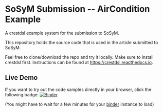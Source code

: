 # SoSyM Submission -- AirCondition Example
A crestdsl example system for the submission to SoSyM.

This repository holds the source code that is used in the article submitted to SoSyM.

Feel free to clone/download the repo and try it locally. Make sure to install crestdsl first. 
Instructions can be found at https://crestdsl.readthedocs.io.


## Live Demo

If you want to try out the code samples directly in your browser, click the following badge: 
[![Binder](https://mybinder.org/badge_logo.svg)](https://mybinder.org/v2/gh/crestdsl/sosym2019-aircondition/master)

(You might have to wait for a few minutes for your [binder](https://mybinder.org) instance to load)
